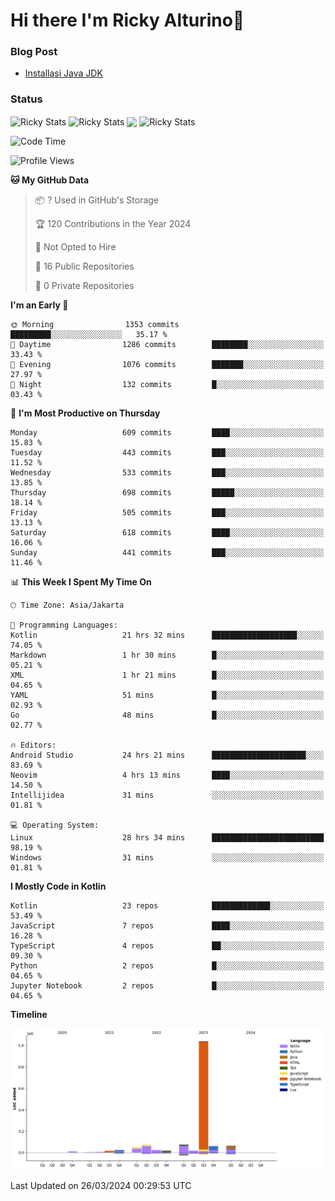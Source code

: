 # Hi there I'm Ricky Alturino👋

### Blog Post

<!-- BLOG-POST-LIST:START -->

- [Installasi Java JDK](https://onirutla.medium.com/installasi-java-jdk-ec701beeb5cb?source=rss-d9d81c918cc9------2)
<!-- BLOG-POST-LIST:END -->

### Status

<img align="center" alt="Ricky Stats" src="https://github-readme-stats.vercel.app/api?username=Alturino&theme=dark&show_icons=true&hide_border=false" />
<img align="center" alt="Ricky Stats" src="https://github-readme-stats.vercel.app/api/top-langs/?username=Alturino&theme=dark&show_icons=true&layout=compact"/>
<img align="center" width="640px" src="https://github-readme-stats.vercel.app/api/wakatime?username=Alturino&layout=compact&hide_border=true&theme=dark">
<img align="center" alt="Ricky Stats" src="https://leetcard.jacoblin.cool/onirutla?border=0&radius=20&ext=activity"/>

<!--START_SECTION:waka-->
![Code Time](http://img.shields.io/badge/Code%20Time-148%20hrs%204%20mins-blue)

![Profile Views](http://img.shields.io/badge/Profile%20Views-0-blue)

**🐱 My GitHub Data** 

> 📦 ? Used in GitHub's Storage 
 > 
> 🏆 120 Contributions in the Year 2024
 > 
> 🚫 Not Opted to Hire
 > 
> 📜 16 Public Repositories 
 > 
> 🔑 0 Private Repositories 
 > 
**I'm an Early 🐤** 

```text
🌞 Morning                1353 commits        █████████░░░░░░░░░░░░░░░░   35.17 % 
🌆 Daytime                1286 commits        ████████░░░░░░░░░░░░░░░░░   33.43 % 
🌃 Evening                1076 commits        ███████░░░░░░░░░░░░░░░░░░   27.97 % 
🌙 Night                  132 commits         █░░░░░░░░░░░░░░░░░░░░░░░░   03.43 % 
```
📅 **I'm Most Productive on Thursday** 

```text
Monday                   609 commits         ████░░░░░░░░░░░░░░░░░░░░░   15.83 % 
Tuesday                  443 commits         ███░░░░░░░░░░░░░░░░░░░░░░   11.52 % 
Wednesday                533 commits         ███░░░░░░░░░░░░░░░░░░░░░░   13.85 % 
Thursday                 698 commits         █████░░░░░░░░░░░░░░░░░░░░   18.14 % 
Friday                   505 commits         ███░░░░░░░░░░░░░░░░░░░░░░   13.13 % 
Saturday                 618 commits         ████░░░░░░░░░░░░░░░░░░░░░   16.06 % 
Sunday                   441 commits         ███░░░░░░░░░░░░░░░░░░░░░░   11.46 % 
```


📊 **This Week I Spent My Time On** 

```text
🕑︎ Time Zone: Asia/Jakarta

💬 Programming Languages: 
Kotlin                   21 hrs 32 mins      ███████████████████░░░░░░   74.05 % 
Markdown                 1 hr 30 mins        █░░░░░░░░░░░░░░░░░░░░░░░░   05.21 % 
XML                      1 hr 21 mins        █░░░░░░░░░░░░░░░░░░░░░░░░   04.65 % 
YAML                     51 mins             █░░░░░░░░░░░░░░░░░░░░░░░░   02.93 % 
Go                       48 mins             █░░░░░░░░░░░░░░░░░░░░░░░░   02.77 % 

🔥 Editors: 
Android Studio           24 hrs 21 mins      █████████████████████░░░░   83.69 % 
Neovim                   4 hrs 13 mins       ████░░░░░░░░░░░░░░░░░░░░░   14.50 % 
Intellijidea             31 mins             ░░░░░░░░░░░░░░░░░░░░░░░░░   01.81 % 

💻 Operating System: 
Linux                    28 hrs 34 mins      █████████████████████████   98.19 % 
Windows                  31 mins             ░░░░░░░░░░░░░░░░░░░░░░░░░   01.81 % 
```

**I Mostly Code in Kotlin** 

```text
Kotlin                   23 repos            █████████████░░░░░░░░░░░░   53.49 % 
JavaScript               7 repos             ████░░░░░░░░░░░░░░░░░░░░░   16.28 % 
TypeScript               4 repos             ██░░░░░░░░░░░░░░░░░░░░░░░   09.30 % 
Python                   2 repos             █░░░░░░░░░░░░░░░░░░░░░░░░   04.65 % 
Jupyter Notebook         2 repos             █░░░░░░░░░░░░░░░░░░░░░░░░   04.65 % 
```



**Timeline**

![Lines of Code chart](https://raw.githubusercontent.com/Alturino/Alturino/main/assets/bar_graph.png)


 Last Updated on 26/03/2024 00:29:53 UTC
<!--END_SECTION:waka-->

